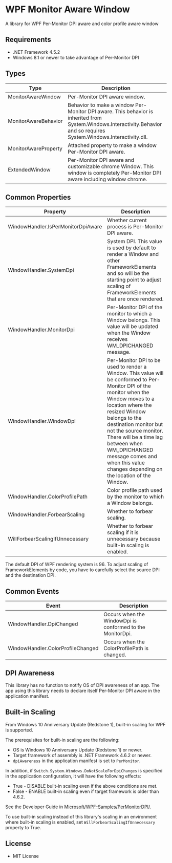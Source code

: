 ﻿# WPF Monitor Aware Window

A library for WPF Per-Monitor DPI aware and color profile aware window

## Requirements

 * .NET Framework 4.5.2
 * Windows 8.1 or newer to take advantage of Per-Monitor DPI

## Types

| Type                 | Description                                                                                                                                                              |
|----------------------|--------------------------------------------------------------------------------------------------------------------------------------------------------------------------|
| MonitorAwareWindow   | Per-Monitor DPI aware window.                                                                                                                                            |
| MonitorAwareBehavior | Behavior to make a window Per-Monitor DPI aware. This behavior is inherited from System.Windows.Interactivity.Behavior and so requires System.Windows.Interactivity.dll. |
| MonitorAwareProperty | Attached property to make a window Per-Monitor DPI aware.                                                                                                                |
| ExtendedWindow       | Per-Monitor DPI aware and customizable chrome Window. This window is completely Per-Monitor DPI aware including window chrome.                                           |

## Common Properties

| Property                           | Description                                                                                                                                                                                                                                                                                                                                                                      |
|------------------------------------|----------------------------------------------------------------------------------------------------------------------------------------------------------------------------------------------------------------------------------------------------------------------------------------------------------------------------------------------------------------------------------|
| WindowHandler.IsPerMonitorDpiAware | Whether current process is Per-Monitor DPI aware.                                                                                                                                                                                                                                                                                                                                |
| WindowHandler.SystemDpi            | System DPI. This value is used by default to render a Window and other FrameworkElements and so will be the starting point to adjust scaling of FrameworkElements that are once rendered.                                                                                                                                                                                        |
| WindowHandler.MonitorDpi           | Per-Monitor DPI of the monitor to which a Window belongs. This value will be updated when the Window receives WM_DPICHANGED message.                                                                                                                                                                                                                                             |
| WindowHandler.WindowDpi            | Per-Monitor DPI to be used to render a Window. This value will be conformed to Per-Monitor DPI of the monitor when the Window moves to a location where the resized Window belongs to the destination monitor but not the source monitor. There will be a time lag between when WM_DPICHANGED message comes and when this value changes depending on the location of the Window. |
| WindowHandler.ColorProfilePath     | Color profile path used by the monitor to which a Window belongs.                                                                                                                                                                                                                                                                                                                |
| WindowHandler.ForbearScaling       | Whether to forbear scaling.                                                                                                                                                                                                                                                                                                                                                      |
| WillForbearScalingIfUnnecessary    | Whether to forbear scaling if it is unnecessary because built-in scaling is enabled.                                                                                                                                                                                                                                                                                             |

The default DPI of WPF rendering system is 96. To adjust scaling of FrameworkElements by code, you have to carefully select the source DPI and the destination DPI.

## Common Events

| Event                             | Description                                               |
|-----------------------------------|-----------------------------------------------------------|
| WindowHandler.DpiChanged          | Occurs when the WindowDpi is conformed to the MonitorDpi. |
| WindowHandler.ColorProfileChanged | Occurs when the ColorProfilePath is changed.              |

## DPI Awareness

This library has no function to notify OS of DPI awareness of an app. The app using this library needs to declare itself Per-Monitor DPI aware in the application manifest.

## Built-in Scaling

From Windows 10 Anniversary Update (Redstone 1), built-in scaling for WPF is supported.

The prerequisites for built-in scaling are the following:

 - OS is Windows 10 Anniversary Update (Redstone 1) or newer.
 - Target framework of assembly is .NET Framework 4.6.2 or newer.
 - `dpiAwareness` in the application manifest is set to `PerMonitor`.

In addition, if `Switch.System.Windows.DoNotScaleForDpiChanges` is specified in the application configuration, it will have the following effects:

 * True - DISABLE built-in scaling even if the above conditions are met.
 * False - ENABLE built-in scaling even if target framework is older than 4.6.2.

See the Developer Guide in [Microsoft/WPF-Samples/PerMonitorDPI/](https://github.com/Microsoft/WPF-Samples/tree/master/PerMonitorDPI).

To use built-in scaling instead of this library's scaling in an environment where built-in scaling is enabled, set `WillForbearScalingIfUnnecessary` property to True.

## License

 - MIT License

